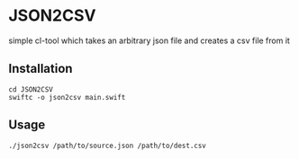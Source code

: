 # JSON2CSV

simple cl-tool which takes an arbitrary json file and creates a csv file from it

## Installation
```
cd JSON2CSV
swiftc -o json2csv main.swift
```

## Usage
`./json2csv /path/to/source.json /path/to/dest.csv`
